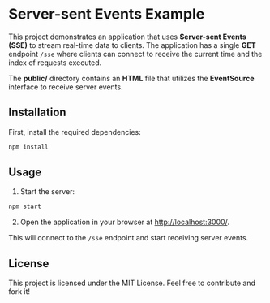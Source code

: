 
# Server-sent Events Example

This project demonstrates an application that uses **Server-sent Events (SSE)** to stream real-time data to clients. The application has a single **GET** endpoint `/sse` where clients can connect to receive the current time and the index of requests executed.

The **public/** directory contains an **HTML** file that utilizes the **EventSource** interface to receive server events.

## Installation

First, install the required dependencies:

```bash
npm install
```

## Usage

1. Start the server:

```bash
npm start
```

2. Open the application in your browser at [http://localhost:3000/](http://localhost:3000/).

This will connect to the `/sse` endpoint and start receiving server events.

## License

This project is licensed under the MIT License. Feel free to contribute and fork it!

